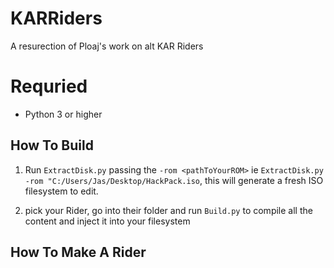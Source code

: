 # KARRiders
A resurection of Ploaj's work on alt KAR Riders

# Requried

- Python 3 or higher

## How To Build

1. Run `ExtractDisk.py` passing the `-rom <pathToYourROM>` ie `ExtractDisk.py -rom "C:/Users/Jas/Desktop/HackPack.iso`, this will generate a fresh ISO filesystem to edit.

2. pick your Rider, go into their folder and run `Build.py` to compile all the content and inject it into your filesystem

## How To Make A Rider